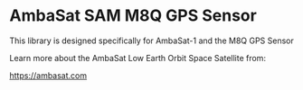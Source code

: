 # AmbaSat SAM M8Q GPS Sensor 


This library is designed specifically for AmbaSat-1 and the M8Q GPS Sensor

Learn more about the AmbaSat Low Earth Orbit Space Satellite from:

https://ambasat.com

